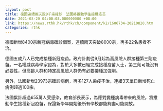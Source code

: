 ```yaml
---
layout: post
title: 德國連續兩天逾8千宗確診　法國將推動學生接種疫苗
date: 2021-08-20 04:00:03.000000000 +08:00
link: https://news.rthk.hk/rthk/ch/component/k2/1606734-20210820.htm
categories: rthk
---
```


德國新增8400宗新冠病毒確診個案，連續兩天突破8000宗，再多22名患者不治。

德國五成八人已完成接種新冠疫苗。政府計劃從9月起為高風險人群接種第三劑疫苗。一名權威病毒學家認為，對於大多數已經完成接種疫苗人士，第三劑可能沒有必要性，但高齡人群和特定高風險人群仍有必要接種加強劑。

另外，法國新增23973宗確診病例，再多127人染疫不治，連續3天單日新增死亡病例超過100宗。

法國累計超過655萬人受感染，教育部長表示，為應對變種病毒帶來的風險，將推動學生接種新冠疫苗，保證新學年開始後所有學校都能夠盡可能開放。
